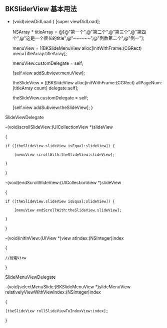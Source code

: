 
## BKSliderView 基本用法

- (void)viewDidLoad 
{
    [super viewDidLoad];

    NSArray * titleArray = @[@"第一个",@"第二个",@"第三个",@"第四个",@"这是一个很长的title",@"~~~~~~",@"倒数第二个",@"倒一"];

    menuView = [[BKSlideMenuView alloc]initWithFrame:(CGRect) menuTitleArray:titleArray];

    menuView.customDelegate = self;

    [self.view addSubview:menuView];

    theSlideView = [[BKSlideView alloc]initWithFrame:(CGRect) allPageNum:[titleArray count] delegate:self];

    theSlideView.customDelegate = self;

    [self.view addSubview:theSlideView];
}

SlideViewDelegate

-(void)scrollSlideView:(UICollectionView *)slideView

{

    if ([theSlideView.slideView isEqual:slideView]) {

        [menuView scrollWith:theSlideView.slideView];

    }

}

-(void)endScrollSlideView:(UICollectionView *)slideView

{

    if ([theSlideView.slideView isEqual:slideView]) {

        [menuView endScrollWith:theSlideView.slideView];

    }

}

-(void)initInView:(UIView *)view atIndex:(NSInteger)index

{

    //创建View

}

SlideMenuViewDelegate

-(void)selectMenuSlide:(BKSlideMenuView *)slideMenuView relativelyViewWithViewIndex:(NSInteger)index

{

    [theSlideView rollSlideViewToIndexView:index];

}